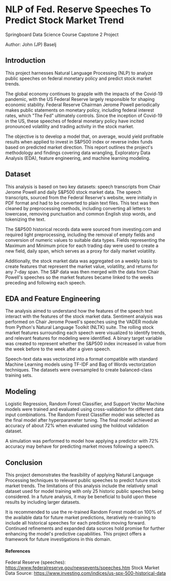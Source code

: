 # NLP of Fed. Reserve Speeches To Predict Stock Market Trend
Springboard Data Science Course Capstone 2 Project

Author: John (JP) Baselj

## Introduction

This project harnesses Natural Language Processing (NLP) to analyze public speeches on federal monetary policy and predict stock market trends.

The global economy continues to grapple with the impacts of the Covid-19 pandemic, with the US Federal Reserve largely responsible for shaping economic stability. Federal Reserve Chairman Jerome Powell periodically makes public statements on monetary policy, including federal interest rates, which "The Fed" ultimately controls. Since the inception of Covid-19 in the US, these speeches of federal monetary policy have incited pronounced volatility and trading activity in the stock market.

The objective is to develop a model that, on average, would yield profitable results when applied to invest in S&P500 index or reverse index funds based on predicted market direction. This report outlines the project's methodology and findings covering data wrangling, Exploratory Data Analysis (EDA), feature engineering, and machine learning modeling.

## Dataset
This analysis is based on two key datasets: speech transcripts from Chair Jerome Powell and daily S&P500 stock market data. The speech transcripts, sourced from the Federal Reserve's website, were initially in PDF format and had to be converted to plain text files. This text was then cleaned by preprocessing methods, including converting all letters to lowercase, removing punctuation and common English stop words, and tokenizing the text.

The S&P500 historical records data were sourced from investing.com and required light preprocessing, including the removal of empty fields and conversion of numeric values to suitable data types. Fields representing the Maximum and Minimum price for each trading day were used to create a new field, daily span, which serves as a proxy for daily market volatility.

Additionally, the stock market data was aggregated on a weekly basis to create features that represent the market value, volatility, and returns for any 7-day span. The S&P data was then merged with the data from Chair Powell's speeches so the market features became linked to the weeks preceding and following each speech.

## EDA and Feature Engineering
The analysis aimed to understand how the features of the speech text interact with the features of the stock market data. Sentiment analysis was performed on Chair Jerome Powell's speeches using the VADER module from Python's Natural Language Toolkit (NLTK) suite. The rolling stock market features surrounding each speech were visualized to identify trends, and relevant features for modeling were identified. A binary target variable was created to represent whether the S&P500 index increased in value from the week before to the week after a given speech.

Speech-text data was vectorized into a format compatible with standard Machine Learning models using TF-IDF and Bag of Words vectorization techniques. The datasets were oversampled to create balanced-class training sets.

## Modeling
Logistic Regression, Random Forest Classifier, and Support Vector Machine models were trained and evaluated using cross-validation for different data input combinations. The Random Forest Classifier model was selected as the final model after hyperparameter tuning. The final model achieved an accuracy of about 72% when evaluated using the holdout validation dataset.

A simulation was performed to model how applying a predictor with 72% accuracy may behave for predicting market moves following a speech.

## Conclusion
This project demonstrates the feasibility of applying Natural Language Processing techniques to relevant public speeches to predict future stock market trends. The limitations of this analysis include the relatively small dataset used for model training with only 25 historic public speeches being considered. In a future analysis, it may be beneficial to build upon these results by including larger datasets.

It is recommended to use the re-trained Random Forest model on 100% of the available data for future market predictions, iteratively re-training to include all historical speeches for each prediction moving forward. Continued refinements and expanded data sources hold promise for further enhancing the model's predictive capabilities. This project offers a framework for future investigations in this domain.

#### References
Federal Reserve (speeches): https://www.federalreserve.gov/newsevents/speeches.htm
Stock Market Data Source: https://www.investing.com/indices/us-spx-500-historical-data
